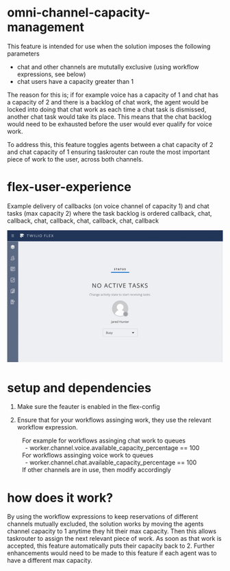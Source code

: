 # omni-channel-capacity-management

This feature is intended for use when the solution imposes the following parameters

- chat and other channels are mututally exclusive (using workflow expressions, see below)
- chat users have a capacity greater than 1

The reason for this is; if for example voice has a capacity of 1 and chat has a capacity of 2 and there is a backlog of chat work, the agent would be locked into doing that chat work as each time a chat task is dismissed, another chat task would take its place. This means that the chat backlog would
need to be exhausted before the user would ever qualify for voice work.

To address this, this feature toggles agents between a chat capacity of 2 and chat capacity of 1 ensuring taskrouter can route the most important piece of work to the user, across both channels.

# flex-user-experience

Example delivery of callbacks (on voice channel of capacity 1) and chat tasks (max capacity 2) where the task backlog is ordered callback, chat, callback, chat, callback, chat, callback, chat, callback

![alt text](screenshots/flex-user-experience-omni-channel-capacity-management.gif)

# setup and dependencies

1. Make sure the feauter is enabled in the flex-config

2. Ensure that for your workflows assinging work, they use the relevant workflow expression.

&ensp;&ensp;&ensp;&ensp;&ensp;For example for workflows assinging chat work to queues
<br>&ensp;&ensp;&ensp;&ensp;&ensp;&ensp;- worker.channel.voice.available_capacity_percentage == 100
<br>&ensp;&ensp;&ensp;&ensp;&ensp;For workflows assinging voice work to queues
<br>&ensp;&ensp;&ensp;&ensp;&ensp;&ensp;- worker.channel.chat.available_capacity_percentage == 100
<br>&ensp;&ensp;&ensp;&ensp;&ensp;If other channels are in use, then modify accordingly

# how does it work?

By using the workflow expressions to keep reservations of different channels mutually excluded, the solution works by moving the agents channel capacity to 1 anytime they hit their max capacity. Then this allows taskrouter to assign the next relevant piece of work. As soon as that work is accepted, this feature automatically puts their capacity back to 2. Further enhancements would need to be made to this feature if each agent was to have a different max capacity.
